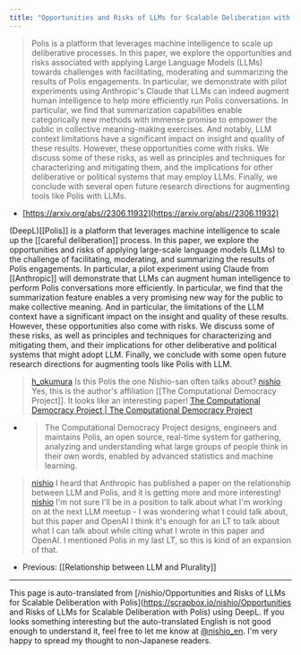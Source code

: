 ```yaml
---
title: "Opportunities and Risks of LLMs for Scalable Deliberation with Polis"
---
```


> Polis is a platform that leverages machine intelligence to scale up deliberative processes. In this paper, we explore the opportunities and risks associated with applying Large Language Models (LLMs) towards challenges with facilitating, moderating and summarizing the results of Polis engagements. In particular, we demonstrate with pilot experiments using Anthropic's Claude that LLMs can indeed augment human intelligence to help more efficiently run Polis conversations. In particular, we find that summarization capabilities enable categorically new methods with immense promise to empower the public in collective meaning-making exercises. And notably, LLM context limitations have a significant impact on insight and quality of these results. However, these opportunities come with risks. We discuss some of these risks, as well as principles and techniques for characterizing and mitigating them, and the implications for other deliberative or political systems that may employ LLMs. Finally, we conclude with several open future research directions for augmenting tools like Polis with LLMs.
- [https://arxiv.org/abs//2306.11932](https://arxiv.org/abs//2306.11932)

(DeepL)[[Polis]] is a platform that leverages machine intelligence to scale up the [[careful deliberation]] process. In this paper, we explore the opportunities and risks of applying large-scale language models (LLMs) to the challenge of facilitating, moderating, and summarizing the results of Polis engagements. In particular, a pilot experiment using Claude from [[Anthropic]] will demonstrate that LLMs can augment human intelligence to perform Polis conversations more efficiently. In particular, we find that the summarization feature enables a very promising new way for the public to make collective meaning. And in particular, the limitations of the LLM context have a significant impact on the insight and quality of these results. However, these opportunities also come with risks. We discuss some of these risks, as well as principles and techniques for characterizing and mitigating them, and their implications for other deliberative and political systems that might adopt LLM. Finally, we conclude with some open future research directions for augmenting tools like Polis with LLM.

> [h_okumura](https://twitter.com/h_okumura/status/1671757782130003974) Is this Polis the one Nishio-san often talks about?
> [nishio](https://twitter.com/nishio/status/1671779360892932096) Yes, this is the author's affiliation [[The Computational Democracy Project]]. It looks like an interesting paper!
> [The Computational Democracy Project | The Computational Democracy Project](https://compdemocracy.org/)
- > The Computational Democracy Project designs, engineers and maintains Polis, an open source, real-time system for gathering, analyzing and understanding what large groups of people think in their own words, enabled by advanced statistics and machine learning.

> [nishio](https://twitter.com/nishio/status/1671780989356634112) I heard that Anthropic has published a paper on the relationship between LLM and Polis, and it is getting more and more interesting!
> [nishio](https://twitter.com/nishio/status/1671782392653291521) I'm not sure I'll be in a position to talk about what I'm working on at the next LLM meetup - I was wondering what I could talk about, but this paper and OpenAI I think it's enough for an LT to talk about what I can talk about while citing what I wrote in this paper and OpenAI. I mentioned Polis in my last LT, so this is kind of an expansion of that.
- Previous: [[Relationship between LLM and Plurality]]

---
This page is auto-translated from [/nishio/Opportunities and Risks of LLMs for Scalable Deliberation with Polis](https://scrapbox.io/nishio/Opportunities and Risks of LLMs for Scalable Deliberation with Polis) using DeepL. If you looks something interesting but the auto-translated English is not good enough to understand it, feel free to let me know at [@nishio_en](https://twitter.com/nishio_en). I'm very happy to spread my thought to non-Japanese readers.
